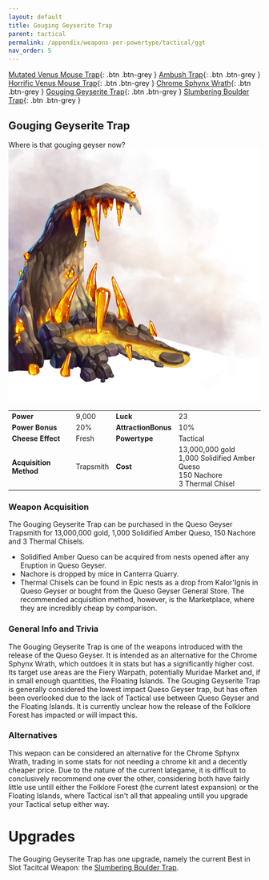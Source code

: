 ```yaml
---
layout: default
title: Gouging Geyserite Trap
parent: tactical
permalink: /appendix/weapons-per-powertype/tactical/ggt
nav_order: 5
---
```

<span class="fs-1">[Mutated Venus Mouse Trap](/appendix/weapons-per-powertype/tactical/mvmt){: .btn .btn-grey } </span><span class="fs-1"> [Ambush Trap](/appendix/weapons-per-powertype/tactical/ambush){: .btn .btn-grey } </span><span class="fs-1"> [Horrific Venus Mouse Trap](/appendix/weapons-per-powertype/tactical/hvmt){: .btn .btn-grey } </span><span class="fs-1"> [Chrome Sphynx Wrath](/appendix/weapons-per-powertype/tactical/csw){: .btn .btn-grey } </span><span class="fs-1"> [Gouging Geyserite Trap](/appendix/weapons-per-powertype/tactical/ggt){: .btn .btn-grey } </span><span class="fs-1"> [Slumbering Boulder Trap](/appendix/weapons-per-powertype/tactical/sbt){: .btn .btn-grey } </span>


## Gouging Geyserite Trap
Where is that gouging geyser now?
<img src="/assets/images/ggt.png" alt="I was expecting this trap to be hydro tbh" width="600">

|||||
|---|---|---|---|
| __Power__ 	| 9,000| __Luck__ 	| 23 	|
| __Power Bonus__ 	| 20% 	|__AttractionBonus__ 	| 10% 	|
| __Cheese Effect__ 	| Fresh 	| __Powertype__ 	| Tactical 	|
| __Acquisition Method__ 	| Trapsmith 	| __Cost__ 	| 13,000,000 gold <br> 1,000 Solidified Amber Queso <br> 150 Nachore <br> 3 Thermal Chisel	|

### Weapon Acquisition
The Gouging Geyserite Trap can be purchased in the Queso Geyser Trapsmith for 13,000,000 gold, 1,000 Solidified Amber Queso, 150 Nachore and 3 Thermal Chisels.
- Solidified Amber Queso can be acquired from nests opened after any Eruption in Queso Geyser.
- Nachore is dropped by mice in Canterra Quarry.
- Thermal Chisels can be found in Epic nests as a drop from Kalor'Ignis in Queso Geyser or bought from the Queso Geyser General Store. The recommended acquisition method, however, is the Marketplace, where they are incredibly cheap by comparison.
 
### General Info and Trivia
The Gouging Geyserite Trap is one of the weapons introduced with the release of the Queso Geyser. It is intended as an alternative for the Chrome Sphynx Wrath, which outdoes it in stats but has a significantly higher cost. Its target use areas are the Fiery Warpath, potentially Muridae Market and, if in small enough quantities, the Floating Islands.
The Gouging Geyserite Trap is generally considered the lowest impact Queso Geyser trap, but has often been overlooked due to the lack of Tactical use between Queso Geyser and the Floating Islands. It is currently unclear how the release of the Folklore Forest has impacted or will impact this.

### Alternatives
This wepaon can be considered an alternative for the Chrome Sphynx Wrath, trading in some stats for not needing a chrome kit and a decently cheaper price. Due to the nature of the current lategame, it is difficult to conclusively recommend one over the other, considering both have fairly little use untill either the Folklore Forest (the current latest expansion) or the Floating Islands, where Tactical isn't all that appealing untill you upgrade your Tactical setup either way.

# Upgrades
The Gouging Geyserite Trap has one upgrade, namely the current Best in Slot Tacitcal Weapon: the [Slumbering Boulder Trap](/appendix/weapons-per-powertype/tactical/sbt).